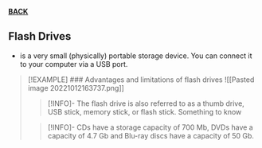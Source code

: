 **[BACK](INTCOMMidtermCh3.md)**

## Flash Drives
- is a very small (physically) portable storage device. You can connect it to your computer via a USB port.

>[!EXAMPLE] ### Advantages and limitations of flash drives
>![[Pasted image 20221012163737.png]]
>>[!INFO]-
>>The flash drive is also referred to as a thumb drive, USB stick, memory stick, or flash stick. Something to know
>
>>[!INFO]-
>>CDs have a storage capacity of 700 Mb, DVDs have a capacity of 4.7 Gb and Blu-ray discs have a capacity of 50 Gb.